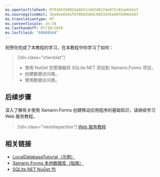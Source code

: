 ```yaml
---
ms.openlocfilehash: 07934bfdd924a0b52cbb240124e073c82aeb41ef
ms.sourcegitcommit: 3ea9ee034af9790d2b0dc0893435e997bd06e587
ms.translationtype: HT
ms.contentlocale: zh-CN
ms.lasthandoff: 07/30/2019
ms.locfileid: "68669544"
---
```

祝贺你完成了本教程的学习，在本教程中你学习了如何：

> [!div class="checklist"]
> - 使用 NuGet 包管理器将 SQLite.NET 添加到 Xamarin.Forms 项目。
> - 创建数据访问类。
> - 使用数据访问类。

## <a name="next-steps"></a>后续步骤

深入了解有关使用 Xamarin.Forms 创建移动应用程序的基础知识，请继续学习 Web 服务教程。

> [!div class="nextstepaction"]
> [Web 服务教程](~/get-started/tutorials/web-service/index.yml)

## <a name="related-links"></a>相关链接

- [LocalDatabaseTutorial（示例）](https://docs.microsoft.com/samples/xamarin/xamarin-forms-samples/getstarted-tutorials-localdatabasetutorial/)
- [Xamarin.Forms 本地数据库（指南）](~/xamarin-forms/data-cloud/data/databases.md)
- [SQLite.NET NuGet 包](https://www.nuget.org/packages/sqlite-net-pcl/)
